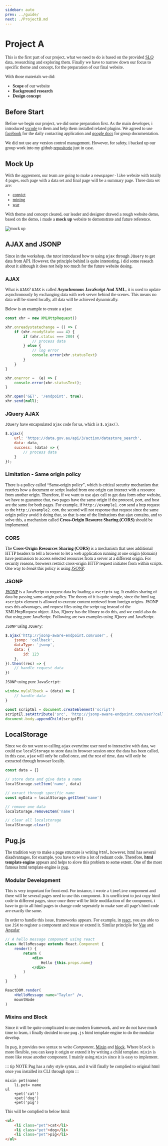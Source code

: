 ```yaml
---
sidebar: auto
prev: ../guide/
next: ./ProjectB.md
---
```


<style>
    p, ul {
        font-family: "Georgia";
    }

</style>

# Project A

This is the first part of our project, what we need to do is based on the provided [SLQ](https://search.data.gov.au/) data, researching and exploring them. Finally we have to narrow down our focus to specific theme and concept, for the preparation of our final website.

With those materials we did:
- **Scope** of our website
- **Background research**
- **Design concept**

## Before Start

Before we begin our project, we did some preparation first. As the main developer, i introduced [vscode](https://code.visualstudio.com/) to them and help them installed related plugins. We agreed to use [facebook](https://www.facebook.com/) for the daily contacting application and [google docs](https://www.google.com/docs/about/) for group documentation.

We did not use any version control management. However, for safety, i backed up our group work into my github [repositorie](https://github.com/hacker0limbo/UQ-BachIT/tree/master/DECO1800) just in case.


## Mock Up

With the aggrement, our team are going to make a `newspaper-like` website with totally 4 pages, each page with a data set and final page will be a summary page. Three data set are:

- [convict](https://data.gov.au/dataset/british-convict-transportation-registers) 
- [mining](https://data.gov.au/dataset/slq-queensland-mining-accidents-1882-1945)  
- [war](https://data.gov.au/dataset/portraits-of-soldiers-from-the-south-african-war-1899-1902)

With theme and concept cleared, our leader and designer drawed a rough website demo, based on the demo, i made a **mock up** website to demonstrate and future reference.

![mock up](../images/mockup.png)

## AJAX and JSONP

Since in the workshop, the tutor introduced how to using `ajax` through `JQuery` to get data from API. However, the principle behind is quite interesting, i did some reseach about it although it does not help too much for the future website desing.

### AJAX

What is `AJAX`? `AJAX` is called **Asynchronous JavaScript And XML**, it is used to update asynchronously by exchanging data with web server behind the scenes. This means no data will be stored locally, all data will be achieved dynamically. 

Below is an example to create a `ajax`:

```javascript
const xhr = new XMLHttpRequest()

xhr.onreadystatechange = () => {
    if (xhr.readyState === 4) {
        if (xhr.status === 200) {
            // process data
        } else {
            // log error
            console.error(xhr.statusText)
        }
    }
}

xhr.onerror =  (e) => {
    console.error(xhr.statusText);
}

xhr.open('GET', '/endpoint', true);
xhr.send(null);
```

### JQuery AJAX

`JQuery` have encapsulated `ajax` code for us, which is `$.ajax()`.

```javascript
$.ajax({
    url: 'https://data.gov.au/api/3/action/datastore_search',
    data: data,
    success: (data) => {
        // process data
    }
});
```

### Limitation - Same origin policy
There is a policy called “Same-origin policy”, which is critical security mechanism that restricts how a document or script loaded from one origin can interact with a resource from another origin. Therefore, if we want to use ajax call to get data form other website, we have to guarantee that, two pages have the same origin if the protocol, port, and host are the same for both pages. For example, if `http://example1.com` send a http request to the `http://example2.com`, the second will not response that request since the same origin policy avoid it doing that, so that is one of the limitations that ajax contains, and to solve this, a mechanism called **Cross-Origin Resource Sharing (CORS)** should be implemented.

### CORS
The **Cross-Origin Resources Sharing (CORS)** is a mechanism that uses additional HTTP headers to tell a browser to let a web application running at one origin (domain) have permission to access selected resources from a server at a different origin. For security reasons, browsers restrict cross-origin HTTP request initiates from within scripts. One way to *break* this policy is using [JSONP](https://developer.mozilla.org/en-US/docs/Web/JavaScript/Reference/Global_Objects/JSON).

### JSONP
[JSONP](https://developer.mozilla.org/en-US/docs/Web/JavaScript/Reference/Global_Objects/JSON) is a JavaScript to request data by loading a `<script>` tag. It enables sharing of data by passing same-origin policy. The theory of it is quite simple, since the html tag `<script>` element is allowed to execute content retrieved from foreign origins. JSONP uses this advantages, and request files using the script tag instead of the XMLHttpRequest object. Also, JQuery has the library to do this, and we could also do that using pure JavaScript. Following are two examples using JQuery and JavaScript.

`JSONP` using `JQuery`:

```javascript
$.ajax('http://jsonp-aware-endpoint.com/user', {
    jsonp: 'callback',
    dataType: 'jsonp',
    data: {
        id: 123
    },
}).then((res) => {
    // handle request data 
})
```

`JSONP` using pure `JavaScript`:

```javascript
window.myCallback = (data) => {
    // handle data 
}

const scriptEl = document.createElement('script')
scriptEl.setAttribute('src', 'http://jsonp-aware-endpoint.com/user?callback=myCallback&id=123')
document.body.appendChild(scriptEl)
```

## LocalStorage
Since we do not want to calling `ajax` everytime user need to interactive with data, we could use `localStorage` to store data in browser session once the data has been called, in this case, `ajax` will only be called once, and the rest of time, data will only be extracted through browser locally.

```javascript
const data = {}

// store data and give data a name
localStorage.setItem('name', data)

// exract through specific name
const myData = localStorage.getItem('name')

// remove one data
localStorage.removeItem('name')

// clear all localstorage
localStorage.clear()
```

## Pug.js
The tradition way to make a page structure is writing `html`, however, html has several disadvantages, for example, you have to write a lot of reduant code. Therefore, **html template engine** appears and helps to slove this problem to some extent. One of the most famous html template engine is [pug](https://github.com/pugjs/pug). 

### Modular Development
This is very important for front-end. For instance, i wrote a `timeline` conpoment and there will be several pages need to use this component. It is unefficient to just copy html code to different pages, since once there will be little modifaction of the component, i have to go to all html pages to change code seperately to make sure all page's html code are exactly the same.

In order to handle this issue, frameworks appears. For example, in [react](https://reactjs.org/), you are able to use `JSX` to register a component and reuse or extend it. Similar principle for [Vue](https://vuejs.org/index.html) and [Angular](https://angular.io/)

```jsx
// A hello message component using react
class HelloMessage extends React.Component {
    render() {
        return (
            <div>
                Hello {this.props.name}
            </div>
        )
    }
}

ReactDOM.render(
    <HelloMessage name="Taylor" />,
    mountNode
)
```

### Mixins and Block
Since it will be quite complicated to use modern framework, and we do not have much time to learn, i finally decided to use `pug.js` html template engine to do the modular develop.

In `pug`, it provides two syntax to write *Component*, [Mixin](https://pugjs.org/language/mixins.html) and [block](https://pugjs.org/language/inheritance.html). Where `block` is more flexible, you can keep it origin or extend it by writing a child template. `mixin` is more like reuse another component. I mainly using `mixin` since it is easy to implement.

::: tip NOTE
Pug has a ruby style syntax, and it will finally be complied to original html once you installed its CLI through npm
:::

```pug
mixin pet(name)
    li.pet= name
ul
    +pet('cat')
    +pet('dog')
    +pet('pig')
```

This will be complied to below html:

```html
<ul>
    <li class="pet">cat</li>
    <li class="pet">dog</li>
    <li class="pet">pig</li>
</ul>
```